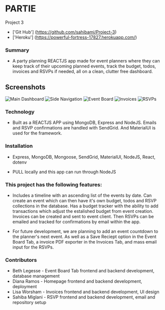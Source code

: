 # PARTIE
Project 3

* ['Git Hub'] (https://github.com/sahibamj/Project-3)
* ['Heroku'] (https://powerful-fortress-17827.herokuapp.com/)

### Summary
* A party planning REACTJS app made for event planners where they can keep track of their upcoming planned events, track the budget, todos, invoices and RSVPs if needed, all on a clean, clutter free dashboard.

## Screenshots

![Main Dashboard](https://cdn.discordapp.com/attachments/743250170174505041/791083477461106718/page1.png)
![Side Navigation](https://cdn.discordapp.com/attachments/743250170174505041/791083488035995648/page1.5.png)
![Event Board](https://cdn.discordapp.com/attachments/743250170174505041/791083492904534036/page2.png)
![Invoices](https://cdn.discordapp.com/attachments/743250170174505041/791083497485893672/page3.png)
![RSVPs](https://cdn.discordapp.com/attachments/743250170174505041/791083503474835456/page5.png)

### Technology
* Built as a REACTJS APP using MongoDB, Express and NodeJS. Emails and RSVP confirmations are handled with SendGrid. And MaterialUI is used for the framework.


### Installation
* Express, MongoDB, Mongoose, SendGrid, MaterialUI, NodeJS, React, dotenv

* PULL locally and this app can run through NodeJS


### This project has the following features: 
* Includes a timeline with an ascending list of the events by date. Can create an event which can then have it's own budget, todos and RSVP collections in the database. Has a budget tracker with the ability to add transactions which adjust the estalished budget from event creation. Invoices can be created and sent to event client. Then RSVPs can be emailed and tracked for confirmations by email within the app.

* For future development, we are planning to add an event countdown to the planner's next event. As well as a Save Reciept option in the Event Board Tab, a invoice PDF exporter in the Invoices Tab, and mass email input for the RSVPs.

### Contributors
* Beth Legesse - Event Board Tab frontend and backend development, database management
* Diana Ramos - Homepage frontend and backend development, deployment
* Lisa Worsham - Invoices frontend and backend development, UI design
* Sahiba Miglani - RSVP frontend and backend development, email and repository setup
